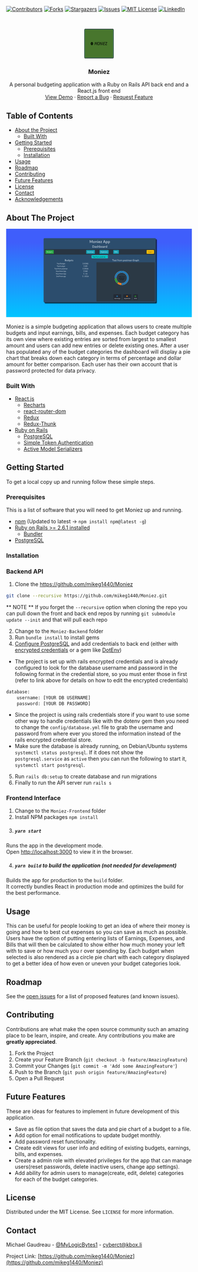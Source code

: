 

<!-- PROJECT SHIELDS -->
[![Contributors][contributors-shield]][contributors-url]
[![Forks][forks-shield]][forks-url]
[![Stargazers][stars-shield]][stars-url]
[![Issues][issues-shield]][issues-url]
[![MIT License][license-shield]][license-url]
[![LinkedIn][linkedin-shield]][linkedin-url]



<!-- PROJECT LOGO -->
<br />
<p align="center">
  <a href="https://github.com/mikeg1440/Moniez">
    <img src="https://github.com/mikeg1440/Moniez-Frontend/blob/master/src/images/moniez-green-logo.png" alt="Moniez Logo" width="80" height="80">
  </a>

  <h3 align="center">Moniez</h3>

  <p align="center">
    A personal budgeting application with a Ruby on Rails API back end and a React.js front end
    <br />
    <a href="https://github.com/mikeg1440/Moniez">View Demo</a>
    ·
    <a href="https://github.com/mikeg1440/Moniez/issues">Report a Bug</a>
    ·
    <a href="https://github.com/mikeg1440/Moniez/issues">Request Feature</a>
  </p>
</p>



<!-- TABLE OF CONTENTS -->
## Table of Contents

* [About the Project](#about-the-project)
  * [Built With](#built-with)
* [Getting Started](#getting-started)
  * [Prerequisites](#prerequisites)
  * [Installation](#installation)
* [Usage](#usage)
* [Roadmap](#roadmap)
* [Contributing](#contributing)
* [Future Features](#future-features)
* [License](#license)
* [Contact](#contact)
* [Acknowledgements](#acknowledgements)



<!-- ABOUT THE PROJECT -->
## About The Project

[![Moniez Dashboard Screen Shot][product-screenshot]](https://github.com/mikeg1440/Moniez-Frontend/blob/master/src/images/dashboard-screenshot.png)

Moniez is a simple budgeting application that allows users to create multiple budgets and input earnings, bills, and expenses.  Each budget category has its own view where existing entries are sorted from largest to smallest amount and users can add new entries or delete existing ones.  After a user has populated any of the budget categories the dashboard will display a pie chart that breaks down each category in terms of percentage and dollar amount for better comparison.  Each user has their own account that is password protected for data privacy.

### Built With

* [React.js](https://reactjs.org/)
  * [Recharts](http://recharts.org/en-US/)
  * [react-router-dom](https://www.npmjs.com/package/react-router-dom)
  * [Redux](https://redux.js.org/)
  * [Redux-Thunk](https://github.com/reduxjs/redux-thunk)
* [Ruby on Rails](https://rubyonrails.org/)
  * [PostgreSQL](https://www.postgresql.org/)
  * [Simple Token Authentication](https://github.com/gonzalo-bulnes/simple_token_authentication)
  * [Active Model Serializers](https://github.com/rails-api/active_model_serializers)


<!-- GETTING STARTED -->
## Getting Started

To get a local copy up and running follow these simple steps.

### Prerequisites

This is a list of software that you will need to get Moniez up and running.

* [npm](https://www.npmjs.com/get-npm) (Updated to latest ->  `npm install npm@latest -g`)
* [Ruby on Rails >= 2.6.1 installed](https://www.tutorialspoint.com/ruby-on-rails/rails-installation.htm)
  * [Bundler](https://bundler.io/)
* [PostgreSQL](https://blog.timescale.com/tutorials/how-to-install-psql-on-mac-ubuntu-debian-windows/)

### Installation

### Backend API
1. Clone the https://github.com/mikeg1440/Moniez
```sh
git clone --recursive https://github.com/mikeg1440/Moniez.git
```
  ** NOTE ** If you forget the `--recursive` option when cloning the repo you can pull down the front and back end repos by running `git submodule update --init` and that will pull each repo

2. Change to the `Moniez-Backend` folder
3. Run `bundle install` to install gems
4. [Configure PostgreSQL](https://medium.com/coding-blocks/creating-user-database-and-adding-access-on-postgresql-8bfcd2f4a91e) and add credentials to back end (either with [encrypted credentials](https://mikeg1440.github.io/2020/02/12/configure-rails-with-postgresql-using-encrypted-credentials/) or a gem like [DotEnv](https://github.com/bkeepers/dotenv))
  * The project is set up with rails encrypted credentials and is already configured to look for the database username and password in the following format in the credential store, so you must enter those in first (refer to link above for details on how to edit the encrypted credentials)
  ```
  database:
      username: [YOUR DB USERNAME]
      password: [YOUR DB PASSWORD]  
  ```
  * Since the project is using rails credentials store if you want to use some other way to handle credentials like with the dotenv gem then you need to change the `config/database.yml` file to grab the username and password from where ever you stored the information instead of the rails encrypted credential store.
  * Make sure the database is already running, on Debian/Ubuntu systems `systemctl status postgresql`.  If it does not show the `postgresql.service` as `active` then you can run the following to start it, `systemctl start postgresql`.
5. Run `rails db:setup` to create database and run migrations
6. Finally to run the API server run `rails s`

### Frontend Interface
1. Change to the `Moniez-Frontend` folder
2. Install NPM packages `npm install`
3. ##### `yarn start`
  Runs the app in the development mode.<br />
  Open [http://localhost:3000](http://localhost:3000) to view it in the browser.

4. ##### `yarn build` to build the application (not needed for development)
  Builds the app for production to the `build` folder.<br />
  It correctly bundles React in production mode and optimizes the build for the best performance.


<!-- USAGE EXAMPLES -->
## Usage

This can be useful for people looking to get an idea of where their money is going and how to best cut expenses so you can save as much as possible.  Users have the option of putting entering lists of Earnings, Expenses, and Bills that will then be calculated to show either how much money your left with to save or how much you r over spending by.  Each budget when selected is also rendered as a circle pie chart with each category displayed to get a better idea of how even or uneven your budget categories look.



<!-- ROADMAP -->
## Roadmap

See the [open issues](https://github.com/mikeg1440/Moniez/issues) for a list of proposed features (and known issues).



<!-- CONTRIBUTING -->
## Contributing

Contributions are what make the open source community such an amazing place to be learn, inspire, and create. Any contributions you make are **greatly appreciated**.

1. Fork the Project
2. Create your Feature Branch (`git checkout -b feature/AmazingFeature`)
3. Commit your Changes (`git commit -m 'Add some AmazingFeature'`)
4. Push to the Branch (`git push origin feature/AmazingFeature`)
5. Open a Pull Request




## Future Features
These are ideas for features to implement in future development of this application.
  * Save as file option that saves the data and pie chart of a budget to a file.
  * Add option for email notifications to update budget monthly.
  * Add password reset functionality.
  * Create edit views for user info and editing of existing budgets, earnings, bills, and expenses.
  * Create a admin role with elevated privileges for the app that can manage users(reset passwords, delete inactive users, change app settings).
  * Add ability for admin users to manage(create, edit, delete) categories for each of the budget categories.

<!-- LICENSE -->
## License

Distributed under the MIT License. See `LICENSE` for more information.



<!-- CONTACT -->
## Contact

Michael Gaudreau - [@MyLogicBytes1](https://twitter.com/MyLogicBytes1) - cyberct@kbox.li

Project Link: [https://github.com/mikeg1440/Moniez](https://github.com/mikeg1440/Moniez)



<!-- ACKNOWLEDGEMENTS -->
<!-- ## Acknowledgements

* []()
* []()
* []() -->





<!-- MARKDOWN LINKS & IMAGES -->
<!-- https://www.markdownguide.org/basic-syntax/#reference-style-links -->
[contributors-shield]: https://img.shields.io/github/contributors/mikeg1440/Moniez.svg?style=flat-square
[contributors-url]: https://github.com/mikeg1440/Moniez/graphs/contributors
[forks-shield]: https://img.shields.io/github/forks/mikeg1440/Moniez.svg?style=flat-square
[forks-url]: https://github.com/mikeg1440/Moniez/network/members
[stars-shield]: https://img.shields.io/github/stars/mikeg1440/Moniez.svg?style=flat-square
[stars-url]: https://github.com/mikeg1440/Moniez/stargazers
[issues-shield]: https://img.shields.io/github/issues/mikeg1440/Moniez.svg?style=flat-square
[issues-url]: https://github.com/mikeg1440/Moniez/issues
[license-shield]: https://img.shields.io/github/license/mikeg1440/Moniez.svg?style=flat-square
[license-url]: https://github.com/mikeg1440/Moniez/blob/master/LICENSE.txt
[linkedin-shield]: https://img.shields.io/badge/-LinkedIn-black.svg?style=flat-square&logo=linkedin&colorB=555
[linkedin-url]: https://linkedin.com/in/michael-gaudreau
[product-screenshot]: https://github.com/mikeg1440/Moniez-Frontend/blob/master/src/images/dashboard-screenshot.png
